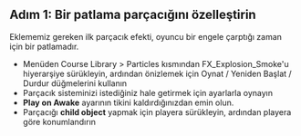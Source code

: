 ## Adım 1: Bir patlama parçacığını özelleştirin
Eklememiz gereken ilk parçacık efekti, oyuncu bir engele çarptığı zaman için bir patlamadır.
 
- Menüden Course Library > Particles kısmından FX_Explosion_Smoke'u hiyerarşiye sürükleyin, ardından önizlemek için Oynat / Yeniden Başlat / Durdur düğmelerini kullanın
- Parçacık sisteminizi istediğiniz hale getirmek için ayarlarla oynayın
- **Play on Awake** ayarının tikini kaldırdığınızdan emin olun.
- Parçacığı **child object** yapmak için playera sürükleyin, ardından playera göre konumlandırın
